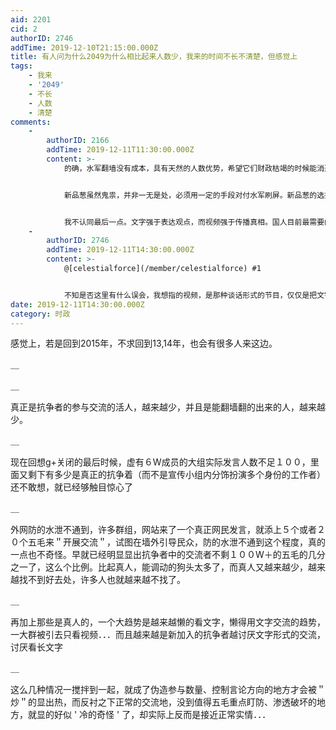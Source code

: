 ```yaml
---
aid: 2201
cid: 2
authorID: 2746
addTime: 2019-12-10T21:15:00.000Z
title: 有人问为什么2049为什么相比起来人数少，我来的时间不长不清楚，但感觉上
tags:
    - 我来
    - '2049'
    - 不长
    - 人数
    - 清楚
comments:
    -
        authorID: 2166
        addTime: 2019-12-11T11:30:00.000Z
        content: >-
            的确，水军翻墙没有成本，具有天然的人数优势，希望它们财政枯竭的时候能消退一下吧。


            新品葱虽然鬼祟，并非一无是处，必须用一定的手段对付水军刷屏。新品葱的选择性折叠功能就很好，而该论坛的主要问题在于老用户权力过大，管理员肆意打击删除不同意见者，正确的做法应该是分权予发帖者，可把帖子当作作者的私人领域，而不是一味强调所谓的言论自由，须知言论自由只用来限制公权力。


            我不认同最后一点。文字强于表达观点，而视频强于传播真相。国人目前最需要的是看清恐怕是真相，看清真相后，大多数人都能得出应有的结论。
    -
        authorID: 2746
        addTime: 2019-12-11T14:30:00.000Z
        content: >-
            @[celestialforce](/member/celestialforce) #1


            不知是否这里有什么误会，我想指的视频，是那种谈话形式的节目，仅仅是把文字转成了语音，转成了有人露脸再说内容，是指那种形式，不是说看那些有用的视频资料
date: 2019-12-11T14:30:00.000Z
category: 时政
---
```


感觉上，若是回到2015年，不求回到13,14年，也会有很多人来这边。

＿

＿

真正是抗争者的参与交流的活人，越来越少，并且是能翻墙翻的出来的人，越来越少。

＿

现在回想g+关闭的最后时候，虚有６W成员的大组实际发言人数不足１００，里面又剩下有多少是真正的抗争着（而不是宣传小组内分饰扮演多个身份的工作者）还不敢想，就已经够触目惊心了

＿

外网防的水泄不通到，许多群组，网站来了一个真正网民发言，就添上５个或者２０个五毛来＂开展交流＂，试图在墙外引导民众，防的水泄不通到这个程度，真的一点也不奇怪。早就已经明显显出抗争者中的交流者不剩１００W＋的五毛的几分之一了，这么个比例。比起真人，能调动的狗头太多了，而真人又越来越少，越来越找不到好去处，许多人也就越来越不找了。

＿

再加上那些是真人的，一个大趋势是越来越懒的看文字，懒得用文字交流的趋势，一大群被引去只看视频．．．而且越来越是新加入的抗争者越讨厌文字形式的交流，讨厌看长文字

＿

这么几种情况一搅拌到一起，就成了伪造参与数量、控制言论方向的地方才会被＂炒＂的显出热，而反衬之下正常的交流地，没到值得五毛重点盯防、渗透破坏的地方，就显的好似 ' 冷的奇怪 ' 了，却实际上反而是接近正常实情．．．
